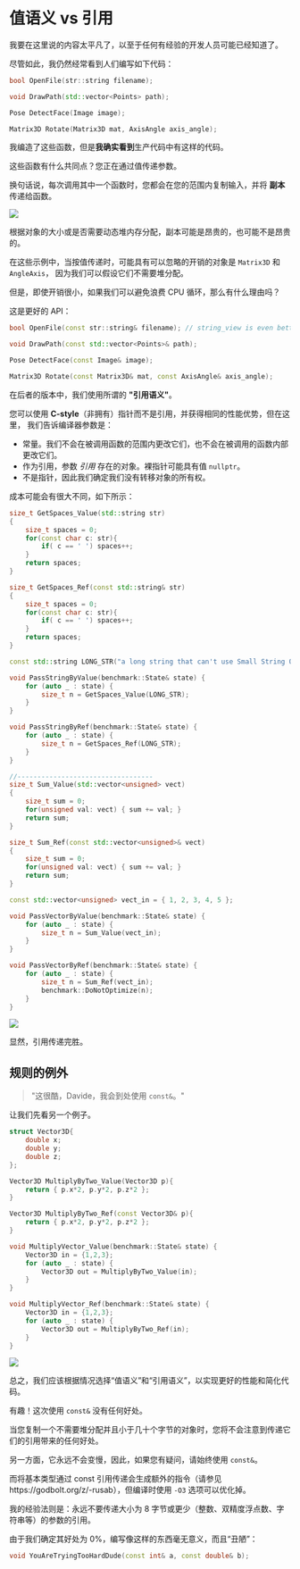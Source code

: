 # 值语义 vs 引用

我要在这里说的内容太平凡了，以至于任何有经验的开发人员可能已经知道了。

尽管如此，我仍然经常看到人们编写如下代码：

```C++
bool OpenFile(str::string filename);

void DrawPath(std::vector<Points> path);

Pose DetectFace(Image image);

Matrix3D Rotate(Matrix3D mat, AxisAngle axis_angle);

```

我编造了这些函数，但是**我确实看到**生产代码中有这样的代码。

这些函数有什么共同点？您正在通过值传递参数。

换句话说，每次调用其中一个函数时，您都会在您的范围内复制输入，并将 **副本** 传递给函数。

![](../img/why_copy.jpg)

根据对象的大小或是否需要动态堆内存分配，副本可能是昂贵的，也可能不是昂贵的。

在这些示例中，当按值传递时，可能具有可以忽略的开销的对象是 `Matrix3D` 和 `AngleAxis`，
因为我们可以假设它们不需要堆分配。

但是，即使开销很小，如果我们可以避免浪费 CPU 循环，那么有什么理由吗？

这是更好的 API：

```C++
bool OpenFile(const str::string& filename); // string_view is even better

void DrawPath(const std::vector<Points>& path);

Pose DetectFace(const Image& image);

Matrix3D Rotate(const Matrix3D& mat, const AxisAngle& axis_angle);

```

在后者的版本中，我们使用所谓的 **"引用语义"**。

您可以使用 **C-style**（非拥有）指针而不是引用，并获得相同的性能优势，但在这里，
我们告诉编译器参数是：

- 常量。我们不会在被调用函数的范围内更改它们，也不会在被调用的函数内部更改它们。
- 作为引用，参数 *引用* 存在的对象。裸指针可能具有值 `nullptr`。
- 不是指针，因此我们确定我们没有转移对象的所有权。

成本可能会有很大不同，如下所示：
```C++
size_t GetSpaces_Value(std::string str)
{
    size_t spaces = 0;
    for(const char c: str){
        if( c == ' ') spaces++;
    }
    return spaces;
}

size_t GetSpaces_Ref(const std::string& str)
{
    size_t spaces = 0;
    for(const char c: str){
        if( c == ' ') spaces++;
    }
    return spaces;
}

const std::string LONG_STR("a long string that can't use Small String Optimization");

void PassStringByValue(benchmark::State& state) {
    for (auto _ : state) {
        size_t n = GetSpaces_Value(LONG_STR);
    }
}

void PassStringByRef(benchmark::State& state) {
    for (auto _ : state) {
        size_t n = GetSpaces_Ref(LONG_STR);
    }
}

//----------------------------------
size_t Sum_Value(std::vector<unsigned> vect)
{
    size_t sum = 0;
    for(unsigned val: vect) { sum += val; }
    return sum;
}

size_t Sum_Ref(const std::vector<unsigned>& vect)
{
    size_t sum = 0;
    for(unsigned val: vect) { sum += val; }
    return sum;
}

const std::vector<unsigned> vect_in = { 1, 2, 3, 4, 5 };

void PassVectorByValue(benchmark::State& state) {
    for (auto _ : state) {
        size_t n = Sum_Value(vect_in);
    }
}

void PassVectorByRef(benchmark::State& state) {
    for (auto _ : state) {
        size_t n = Sum_Ref(vect_in);
        benchmark::DoNotOptimize(n);
    }
}
```

![](../img/const_reference.png)

显然，引用传递完胜。

## 规则的例外

> "这很酷，Davide，我会到处使用 `const&`。"

让我们先看另一个例子。

```C++
struct Vector3D{
    double x;
    double y;
    double z;
};

Vector3D MultiplyByTwo_Value(Vector3D p){
    return { p.x*2, p.y*2, p.z*2 };
}

Vector3D MultiplyByTwo_Ref(const Vector3D& p){
    return { p.x*2, p.y*2, p.z*2 };
}

void MultiplyVector_Value(benchmark::State& state) {
    Vector3D in = {1,2,3};
    for (auto _ : state) {
        Vector3D out = MultiplyByTwo_Value(in);
    }
}

void MultiplyVector_Ref(benchmark::State& state) {
    Vector3D in = {1,2,3};
    for (auto _ : state) {
        Vector3D out = MultiplyByTwo_Ref(in);
    }
}
``` 

![](../img/multiply_vector.png)

总之，我们应该根据情况选择“值语义”和“引用语义”，以实现更好的性能和简化代码。

有趣！这次使用 `const&` 没有任何好处。

当您复制一个不需要堆分配并且小于几十个字节的对象时，您将不会注意到传递它们的引用带来的任何好处。

另一方面，它永远不会变慢，因此，如果您有疑问，请始终使用 `const&`。 

而将基本类型通过 const 引用传递会生成额外的指令（请参见https://godbolt.org/z/-rusab），但编译时使用 `-O3` 选项可以优化掉。

我的经验法则是：永远不要传递大小为 8 字节或更少（整数、双精度浮点数、字符串等）的参数的引用。

由于我们确定其好处为 0%，编写像这样的东西毫无意义，而且“丑陋”：

```C++
void YouAreTryingTooHardDude(const int& a, const double& b);
```

